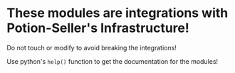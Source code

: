 # These modules are integrations with Potion-Seller's Infrastructure!

Do not touch or modify to avoid breaking the integrations!

Use python's `help()` function to get the documentation for the modules!
